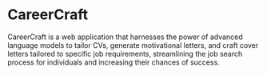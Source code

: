 # CareerCraft
CareerCraft  is a web application that harnesses the power of advanced language models to tailor CVs, generate motivational letters, and craft cover letters tailored to specific job requirements, streamlining the job search process for individuals and increasing their chances of success.
